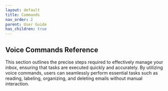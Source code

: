 ```yaml
---
layout: default
title: Commands
nav_order: 2
parent: User Guide
has_children: true
---
```


## Voice Commands Reference

This section outlines the precise steps required to effectively manage your inbox, ensuring that tasks are executed quickly and accurately. By utilizing voice commands, users can seamlessly perform essential tasks such as reading, labeling, organizing, and deleting emails without manual interaction.